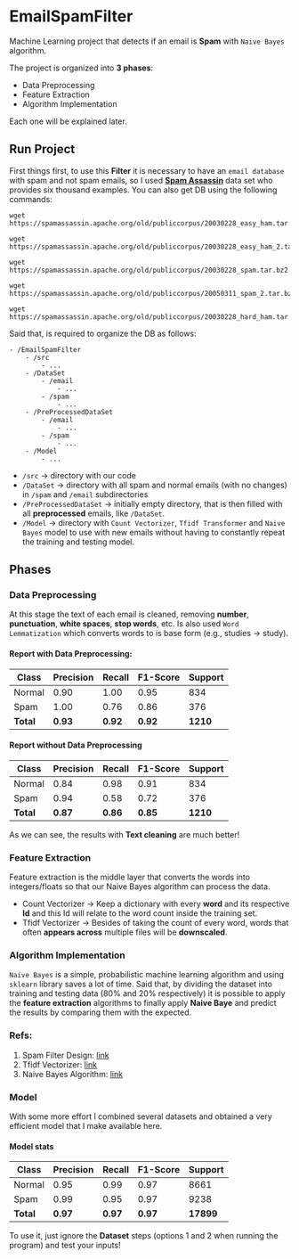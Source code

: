 # EmailSpamFilter

Machine Learning project that detects if an email is **Spam** with `Naive Bayes` algorithm.

The project is organized into **3 phases**:
- Data Preprocessing
- Feature Extraction
- Algorithm Implementation

Each one will be explained later.

## Run Project

First things first, to use this **Filter** it is necessary to have an `email database` with spam and not spam emails, so I used [**Spam Assassin**](https://spamassassin.apache.org/old/publiccorpus/) data set who provides six thousand examples. You can also get DB using the following commands: 
```
wget https://spamassassin.apache.org/old/publiccorpus/20030228_easy_ham.tar.bz2

wget https://spamassassin.apache.org/old/publiccorpus/20030228_easy_ham_2.tar.bz2

wget https://spamassassin.apache.org/old/publiccorpus/20030228_spam.tar.bz2

wget https://spamassassin.apache.org/old/publiccorpus/20050311_spam_2.tar.bz2

wget https://spamassassin.apache.org/old/publiccorpus/20030228_hard_ham.tar.bz2
```

Said that, is required to organize the DB as follows: 

```
- /EmailSpamFilter
    - /src
        - ...
    - /DataSet
        - /email
            - ...
        - /spam
            - ...
    - /PreProcessedDataSet
        - /email
            - ...
        - /spam
            - ...
    - /Model
        - ...
```

- `/src` -> directory with our code
- `/DataSet` -> directory with all spam and normal emails (with no changes) in `/spam` and `/email` subdirectories
- `/PreProcessedDataSet` -> initially empty directory, that is then filled with all **preprocessed** emails, like `/DataSet`.
- `/Model` -> directory with `Count Vectorizer`, `Tfidf Transformer` and `Naive Bayes` model to use with new emails without having to constantly repeat the training and testing model.

## Phases

### Data Preprocessing

At this stage the text of each email is cleaned, removing **number**, **punctuation**, **white spaces**, **stop words**, etc. Is also used `Word Lemmatization` which converts words to is base form (e.g., studies -> study).

#### Report with Data Preprocessing:

| Class | Precision | Recall | F1-Score | Support |
|--------|-----------|--------|----------|---------|
| Normal      | 0.90      | 1.00   | 0.95     | 834     |
| Spam      | 1.00      | 0.76   | 0.86     | 376     |
| **Total**      | **0.93**      | **0.92**   | **0.92**     | **1210**     |

#### Report without Data Preprocessing

| Class | Precision | Recall | F1-Score | Support |
|--------|-----------|--------|----------|---------|
| Normal      | 0.84      | 0.98   | 0.91     | 834     |
| Spam      | 0.94      | 0.58   | 0.72     | 376     |
| **Total**      | **0.87**      | **0.86**   | **0.85**     | **1210**    |

As we can see, the results with **Text cleaning** are much better!

### Feature Extraction

Feature extraction is the middle layer that converts the words into integers/floats so that our Naive Bayes algorithm can process the data.

- Count Vectorizer -> Keep a dictionary with every **word** and its respective **Id** and this Id will relate to the word count inside the training set.
- Tfidf Vectorizer -> Besides of taking the count of every word, words that often **appears across** multiple files will be **downscaled**. 


### Algorithm Implementation

`Naive Bayes` is a simple, probabilistic machine learning algorithm and using `sklearn` library saves a lot of time. Said that, by dividing the dataset into training and testing data (80% and 20% respectively) it is possible to apply the **feature extraction** algorithms to finally apply **Naive Baye** and predict the results by comparing them with the expected.


### Refs: 
1. Spam Filter Design: [link](https://towardsdatascience.com/email-spam-detection-1-2-b0e06a5c0472)
2. Tfidf Vectorizer: [link](https://medium.com/@cmukesh8688/tf-idf-vectorizer-scikit-learn-dbc0244a911a)
3. Naive Bayes Algorithm: [link](https://scikit-learn.org/stable/modules/naive_bayes.html)


### Model
With some more effort I combined several datasets and obtained a very efficient model that I make available here.

#### Model stats 


| Class | Precision | Recall | F1-Score | Support |
|--------|-----------|--------|----------|---------|
| Normal      | 0.95      | 0.99   | 0.97     | 8661     |
| Spam      | 0.99      | 0.95   | 0.97     | 9238     |
| **Total**      | **0.97**      | **0.97**   | **0.97**     | **17899**     |


To use it, just ignore the **Dataset** steps (options 1 and 2 when running the program) and test your inputs!
